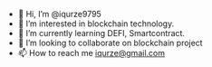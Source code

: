 - 👋 Hi, I’m @iqurze9795
- 👀 I’m interested in blockchain technology.
- 🌱 I’m currently learning DEFI, Smartcontract.
- 💞️ I’m looking to collaborate on blockchain project
- 📫 How to reach me iqurze@gmail.com

<!---
iqurze9795/iqurze9795 is a ✨ special ✨ repository because its `README.md` (this file) appears on your GitHub profile.
You can click the Preview link to take a look at your changes.
--->
